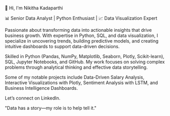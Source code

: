 
👋 Hi, I'm Nikitha Kadaparthi

📊 Senior Data Analyst | Python Enthusiast | 📈 Data Visualization Expert

Passionate about transforming data into actionable insights that drive business growth. With expertise in Python, SQL, and data visualization, I specialize in uncovering trends, building predictive models, and creating intuitive dashboards to support data-driven decisions.

Skilled in Python (Pandas, NumPy, Matplotlib, Seaborn, Plotly, Scikit-learn), SQL, Jupyter Notebooks, and GitHub. My work focuses on solving complex problems through analytical thinking and effective data storytelling.

Some of my notable projects include Data-Driven Salary Analysis, Interactive Visualizations with Plotly, Sentiment Analysis with LSTM, and Business Intelligence Dashboards.

Let’s connect on LinkedIn.

"Data has a story—my role is to help tell it."
